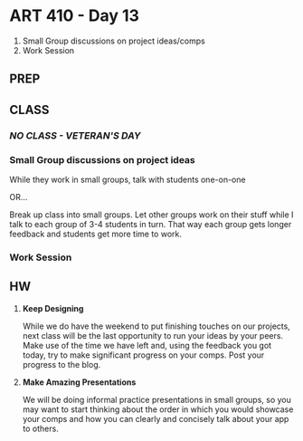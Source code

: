 ART 410 - Day 13
=======================================

1. Small Group discussions on project ideas/comps
2. Work Session


PREP
---------------------------------------



CLASS
---------------------------------------


### *NO CLASS - VETERAN'S DAY*


### Small Group discussions on project ideas

While they work in small groups, talk with students one-on-one

OR…

Break up class into small groups. Let other groups work on their stuff while I talk to each group of 3-4 students in turn. That way each group gets longer feedback and students get more time to work.


### Work Session



HW
---------------------------------------

1. **Keep Designing**

	While we do have the weekend to put finishing touches on our projects, next class will be the last opportunity to run your ideas by your peers. Make use of the time we have left and, using the feedback you got today, try to make significant progress on your comps. Post your progress to the blog.


2. **Make Amazing Presentations**

	We will be doing informal practice presentations in small groups, so you may want to start thinking about the order in which you would showcase your comps and how you can clearly and concisely talk about your app to others.

<!--
3. **Mini Presentations**

	For those of you who haven't given a presentation yet, next class is probably when your presentation is due! We'll spend the beginning of next class talking about alternative UIs, so make sure you have an awesome presentation ready for us!
	
-->